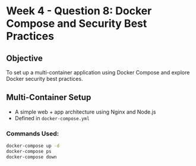 # Week 4 - Question 8: Docker Compose and Security Best Practices

## Objective
To set up a multi-container application using Docker Compose and explore Docker security best practices.

## Multi-Container Setup

- A simple web + app architecture using Nginx and Node.js
- Defined in `docker-compose.yml`

### Commands Used:
```bash
docker-compose up -d
docker-compose ps
docker-compose down
